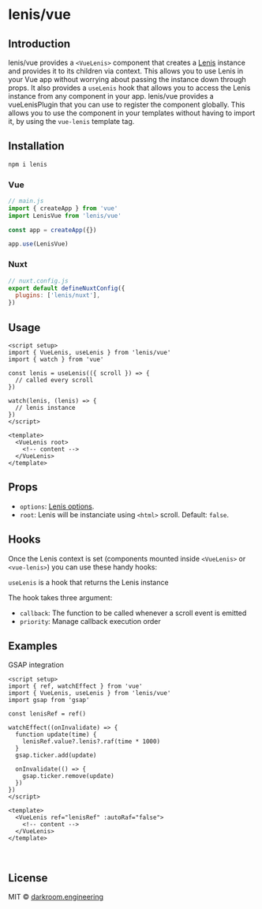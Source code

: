 # lenis/vue

## Introduction
lenis/vue provides a `<VueLenis>` component that creates a [Lenis](https://github.com/darkroomengineering/lenis) instance and provides it to its children via context. This allows you to use Lenis in your Vue app without worrying about passing the instance down through props. It also provides a `useLenis` hook that allows you to access the Lenis instance from any component in your app. lenis/vue provides a vueLenisPlugin that you can use to register the component globally. This allows you to use the component in your templates without having to import it, by using the `vue-lenis` template tag.


## Installation

```bash
npm i lenis
```

### Vue
```js
// main.js
import { createApp } from 'vue'
import LenisVue from 'lenis/vue'

const app = createApp({})

app.use(LenisVue)
```

### Nuxt 
```js
// nuxt.config.js
export default defineNuxtConfig({
  plugins: ['lenis/nuxt'],
})

```

## Usage

```vue
<script setup>
import { VueLenis, useLenis } from 'lenis/vue'
import { watch } from 'vue'

const lenis = useLenis(({ scroll }) => {
  // called every scroll
})

watch(lenis, (lenis) => {
  // lenis instance
})
</script>

<template>
  <VueLenis root>
    <!-- content -->
  </VueLenis>
</template>
```



## Props
- `options`: [Lenis options](https://github.com/darkroomengineering/lenis#instance-settings).
- `root`: Lenis will be instanciate using `<html>` scroll. Default: `false`.

## Hooks
Once the Lenis context is set (components mounted inside `<VueLenis>` or `<vue-lenis>`) you can use these handy hooks:

`useLenis` is a hook that returns the Lenis instance

The hook takes three argument:
- `callback`: The function to be called whenever a scroll event is emitted
- `priority`: Manage callback execution order

## Examples

GSAP integration

```vue
<script setup>
import { ref, watchEffect } from 'vue'
import { VueLenis, useLenis } from 'lenis/vue'
import gsap from 'gsap'

const lenisRef = ref()

watchEffect((onInvalidate) => {
  function update(time) {
    lenisRef.value?.lenis?.raf(time * 1000)
  }
  gsap.ticker.add(update)

  onInvalidate(() => {
    gsap.ticker.remove(update)
  })
})
</script>

<template>
  <VueLenis ref="lenisRef" :autoRaf="false">
    <!-- content -->
  </VueLenis>
</template>
```

<br/>

## License

MIT © [darkroom.engineering](https://github.com/darkroomengineering)
